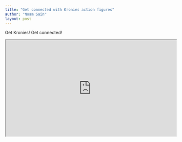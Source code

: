 ```yaml
---
title: "Get connected with Kronies action figures"
author: "Noam Sain"
layout: post
---
```


Get Kronies! Get connected!

<iframe width="560" height="315" src="https://www.youtube.com/embed/ZDXuPQ9ML9E" title="Get Konnected with The Kronies Action Figures"></iframe>
